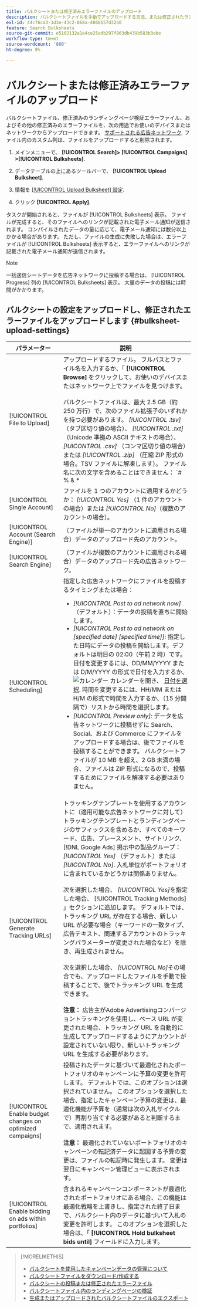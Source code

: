 ```yaml
---
title: バルクシートまたは修正済みエラーファイルのアップロード
description: バルクシートファイルを手動でアップロードする方法、または修正されたランディングページ検証エラーファイルをアップロードする方法について説明します。
exl-id: 44c76ca3-1d3e-43c2-868a-4868157d32b0
feature: Search Bulksheets
source-git-commit: e5102132a1e4ce25adb297f863db439b583b3ebe
workflow-type: tm+mt
source-wordcount: '800'
ht-degree: 0%

---
```


# バルクシートまたは修正済みエラーファイルのアップロード

バルクシートファイル、修正済みのランディングページ検証エラーファイル、およびその他の修正済みのエラーファイルを、次の用途でお使いのデバイスまたはネットワークからアップロードできます。 [サポートされる広告ネットワーク](bulksheet-about.md#bulksheet-functionality-by-network). ファイル内のカスタム列は、ファイルをアップロードすると削除されます。

1. メインメニューで、 **[!UICONTROL Search]> [!UICONTROL Campaigns] >[!UICONTROL Bulksheets]**.

1. データテーブルの上にあるツールバーで、 **[!UICONTROL Upload Bulksheet]**.

1. 情報を [[!UICONTROL Upload Bulksheet] 設定](#bulksheet-upload-settings).

1. クリック **[!UICONTROL Apply]**.

タスクが開始されると、ファイルが [!UICONTROL Bulksheets] 表示。 ファイルが完成すると、そのファイルへのリンクが記載された電子メール通知が送信されます。 コンパイルされたデータの量に応じて、電子メール通知には数分以上かかる場合があります。 ただし、ファイルの生成に失敗した場合は、エラーファイルが [!UICONTROL Bulksheets] 表示すると、エラーファイルへのリンクが記載された電子メール通知が送信されます。

>[!NOTE]
>
>一括送信シートデータを広告ネットワークに投稿する場合は、 [!UICONTROL Progress] 列の [!UICONTROL Bulksheets] 表示。 大量のデータの投稿には時間がかかります。

## バルクシートの設定をアップロードし、修正されたエラーファイルをアップロードします {#bulksheet-upload-settings}

| パラメーター | 説明 |
|----|----|
| [!UICONTROL File to Upload] | アップロードするファイル。 フルパスとファイル名を入力するか、「 <b>[!UICONTROL Browse]</b> をクリックして、お使いのデバイスまたはネットワーク上でファイルを見つけます。<br><br>バルクシートファイルは、最大 2.5 GB（約 250 万行）で、次のファイル拡張子のいずれかを持つ必要があります。 <i>[!UICONTROL .tsv]</i> （タブ区切り値の場合）、 <i>[!UICONTROL .txt]</i> （Unicode 準拠の ASCII テキストの場合）、 <i>[!UICONTROL .csv]</i> （コンマ区切り値の場合）または <i>[!UICONTROL .zip]</i> （圧縮 ZIP 形式の場合。TSV ファイルに解凍します）。 ファイル名に次の文字を含めることはできません： `# % &amp; * | \ : &quot; &lt; &gt; . ? /`<br><br><b>ヒント：</b> 国際文字を含むデータの場合は、TSV 形式または TXT 形式のファイルを使用します。 |
| [!UICONTROL Single Account] | ファイルを 1 つのアカウントに適用するかどうか： <i>[!UICONTROL Yes]</i> （1 件のアカウントの場合）または <i>[!UICONTROL No]</i>（複数のアカウントの場合）。 |
| [!UICONTROL Account (Search Engine)] | （ファイルが単一のアカウントに適用される場合）データのアップロード先のアカウント。 |
| [!UICONTROL Search Engine] | （ファイルが複数のアカウントに適用される場合）データのアップロード先の広告ネットワーク。 |
| [!UICONTROL Scheduling] | 指定した広告ネットワークにファイルを投稿するタイミングまたは場合：<ul><li><i>[!UICONTROL Post to ad network now]</i> （デフォルト）：データの投稿を直ちに開始します。</li><li><i>[!UICONTROL Post to ad network on \[specified date\] \[specified time\]]:</i> 指定した日時にデータの投稿を開始します。デフォルトは明日の 02:00（午前 2 時）です。 日付を変更するには、DD/MM/YYYY または D/M/YYYY の形式で日付を入力するか、 ![カレンダー](/help/search-social-commerce/campaign-management/bulksheets/assets/calendar.png "カレンダー") カレンダーを開き、 [日付を選択](/help/search-social-commerce/common-tasks/navigation-editing-selection/calendar.md). 時間を変更するには、HH/MM または H/M の形式で時間を入力するか、（15 分間隔で）リストから時間を選択します。</li><li><i>[!UICONTROL Preview only]:</i> データを広告ネットワークに投稿せずに Search、Social、および Commerce にファイルをアップロードする場合は、後でファイルを投稿することができます。 バルクシートファイルが 10 MB を超え、2 GB 未満の場合、ファイルは ZIP 形式になるので、投稿するためにファイルを解凍する必要はありません。</li></ul> |
| [!UICONTROL Generate Tracking URLs] | トラッキングテンプレートを使用するアカウントに（適用可能な広告ネットワークに対して）トラッキングテンプレートとランディングページのサフィックスを含めるか、すべてのキーワード、広告、プレースメント、サイトリンク、 [!DNL Google Ads] 掲示中の製品グループ： <i>[!UICONTROL Yes]</i> （デフォルト）または <i>[!UICONTROL No]</i>. 入札単位がポートフォリオに含まれているかどうかは関係ありません。<br><br>次を選択した場合、 <i>[!UICONTROL Yes]</i>を指定した場合、 [!UICONTROL Tracking Methods] 」セクションに追加します。 デフォルトでは、トラッキング URL が存在する場合、新しい URL が必要な場合（キーワードの一致タイプ、広告テキスト、関連するアカウントのトラッキングパラメーターが変更された場合など）を除き、再生成されません。<br><br>次を選択した場合、 <i>[!UICONTROL No]</i>その場合でも、アップロードしたファイルを手動で投稿することで、後でトラッキング URL を生成できます。<br><br><b>注意：</b> 広告主がAdobe Advertisingコンバージョントラッキングを使用し、ベース URL が変更された場合、トラッキング URL を自動的に生成してアップロードするようにアカウントが設定されていない限り、新しいトラッキング URL を生成する必要があります。 |
| [!UICONTROL Enable budget changes on optimized campaigns] | 投稿されたデータに基づいて最適化されたポートフォリオのキャンペーンに予算の変更を許可します。 デフォルトでは、このオプションは選択されていません。 このオプションを選択した場合、指定したキャンペーン予算の変更は、最適化機能が予算を（通常は次の入札サイクルで）再割り当てする必要があると判断するまで、適用されます。<br><br><b>注意：</b> 最適化されていないポートフォリオのキャンペーンの転記済データに起因する予算の変更は、ファイルの転記時に発生します。 変更は翌日にキャンペーン管理ビューに表示されます。 |
| [!UICONTROL Enable bidding on ads within portfolios] | 含まれるキャンペーンコンポーネントが最適化されたポートフォリオにある場合、この機能は最適化戦略を上書きし、指定された終了日まで、バルクシート内のデータに基づいて入札の変更を許可します。 このオプションを選択した場合は、「 **[!UICONTROL Hold bulksheet bids until]** フィールドに入力します。 |

>[!MORELIKETHIS]
>
>* [バルクシートを使用したキャンペーンデータの管理について](bulksheet-about.md)
>* [バルクシートファイルをダウンロード/作成する](bulksheet-download.md)
>* [バルクシートの投稿または修正されたエラーファイル](bulksheet-post.md)
>* [バルクシートファイル内のランディングページの検証](bulksheet-validate-landing-pages.md)
>* [生成またはアップロードされたバルクシートファイルのエクスポート](bulksheet-export.md)
